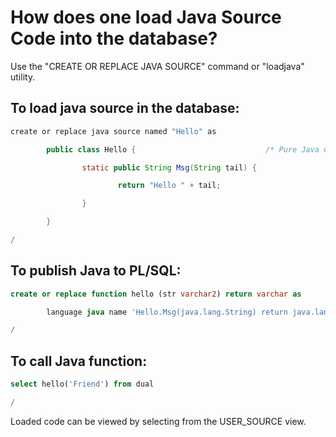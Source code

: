 # How does one load Java Source Code into the database?

Use the "CREATE OR REPLACE JAVA SOURCE" command or "loadjava" utility.

## To load java source in the database:
```java
create or replace java source named "Hello" as

        public class Hello {                             /* Pure Java Code */

                static public String Msg(String tail) {

                        return "Hello " + tail;

                }

        }

/
```
## To publish Java to PL/SQL:
```sql
create or replace function hello (str varchar2) return varchar as

        language java name 'Hello.Msg(java.lang.String) return java.lang.String';

/
```
## To call Java function:
```sql
select hello('Friend') from dual

/
```
Loaded code can be viewed by selecting from the USER_SOURCE view.

